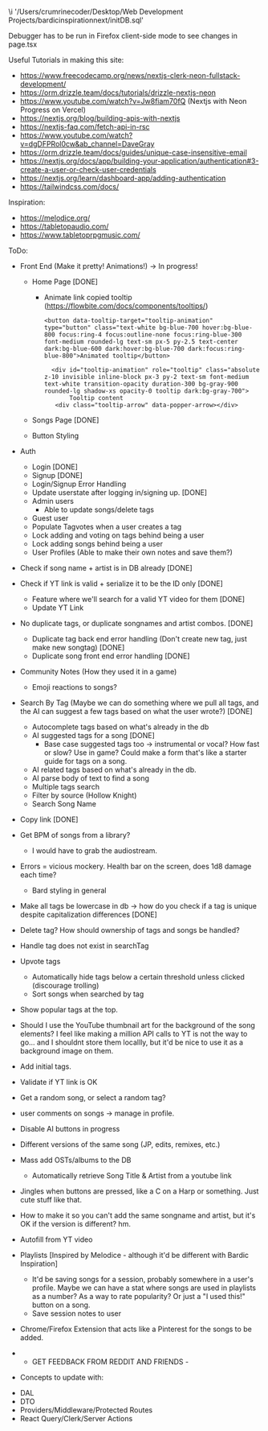 \i '/Users/crumrinecoder/Desktop/Web Development Projects/bardicinspirationnext/initDB.sql'

Debugger has to be run in Firefox client-side mode to see changes in page.tsx

Useful Tutorials in making this site:

- https://www.freecodecamp.org/news/nextjs-clerk-neon-fullstack-development/
- https://orm.drizzle.team/docs/tutorials/drizzle-nextjs-neon
- https://www.youtube.com/watch?v=Jw8fiam70fQ (Nextjs with Neon Progress on Vercel)
- https://nextjs.org/blog/building-apis-with-nextjs
- https://nextjs-faq.com/fetch-api-in-rsc
- https://www.youtube.com/watch?v=dgDFPRol0cw&ab_channel=DaveGray
- https://orm.drizzle.team/docs/guides/unique-case-insensitive-email
- https://nextjs.org/docs/app/building-your-application/authentication#3-create-a-user-or-check-user-credentials
- https://nextjs.org/learn/dashboard-app/adding-authentication
- https://tailwindcss.com/docs/

Inspiration:

- https://melodice.org/
- https://tabletopaudio.com/
- https://www.tabletoprpgmusic.com/

ToDo:

- Front End (Make it pretty! Animations!)
  -> In progress!

  - Home Page [DONE]

    - Animate link copied tooltip (https://flowbite.com/docs/components/tooltips/)

      ```
      <button data-tooltip-target="tooltip-animation" type="button" class="text-white bg-blue-700 hover:bg-blue-800 focus:ring-4 focus:outline-none focus:ring-blue-300 font-medium rounded-lg text-sm px-5 py-2.5 text-center dark:bg-blue-600 dark:hover:bg-blue-700 dark:focus:ring-blue-800">Animated tooltip</button>

        <div id="tooltip-animation" role="tooltip" class="absolute z-10 invisible inline-block px-3 py-2 text-sm font-medium text-white transition-opacity duration-300 bg-gray-900 rounded-lg shadow-xs opacity-0 tooltip dark:bg-gray-700">
             Tooltip content
         <div class="tooltip-arrow" data-popper-arrow></div>
      ```
   - Songs Page [DONE]

   - Button Styling 

* Auth
  - Login [DONE]
  - Signup [DONE]
  - Login/Signup Error Handling
  - Update userstate after logging in/signing up. [DONE]
  - Admin users
    - Able to update songs/delete tags
  - Guest user
  - Populate Tagvotes when a user creates a tag
  - Lock adding and voting on tags behind being a user
  - Lock adding songs behind being a user
  - User Profiles (Able to make their own notes and save them?)
* Check if song name + artist is in DB already [DONE]
* Check if YT link is valid + serialize it to be the ID only [DONE]
  - Feature where we'll search for a valid YT video for them [DONE]
  - Update YT Link
* No duplicate tags, or duplicate songnames and artist combos. [DONE]
  - Duplicate tag back end error handling (Don't create new tag, just make new songtag) [DONE]
  - Duplicate song front end error handling [DONE]
* Community Notes (How they used it in a game)
  - Emoji reactions to songs?
* Search By Tag (Maybe we can do something where we pull all tags, and the AI can suggest a few tags based on what the user wrote?) [DONE]
  - Autocomplete tags based on what's already in the db
  - AI suggested tags for a song [DONE]
    - Base case suggested tags too -> instrumental or vocal? How fast or slow? Use in game? Could make a form that's like a starter guide for tags on a song.
  - AI related tags based on what's already in the db.
  - AI parse body of text to find a song
  - Multiple tags search
  - Filter by source (Hollow Knight)
  - Search Song Name
* Copy link [DONE]
* Get BPM of songs from a library?
  - I would have to grab the audiostream.
* Errors = vicious mockery. Health bar on the screen, does 1d8 damage each time?
  - Bard styling in general
* Make all tags be lowercase in db -> how do you check if a tag is unique despite capitalization differences [DONE]
* Delete tag? How should ownership of tags and songs be handled?
* Handle tag does not exist in searchTag
* Upvote tags
  - Automatically hide tags below a certain threshold unless clicked (discourage trolling)
  - Sort songs when searched by tag
* Show popular tags at the top.
* Should I use the YouTube thumbnail art for the background of the song elements? I feel like making a million API calls to YT is not the way to go... and I shouldnt store them locallly, but it'd be nice to use it as a background image on them.
* Add initial tags.
* Validate if YT link is OK
* Get a random song, or select a random tag?
* user comments on songs -> manage in profile.
* Disable AI buttons in progress
* Different versions of the same song (JP, edits, remixes, etc.)
* Mass add OSTs/albums to the DB
  - Automatically retrieve Song Title & Artist from a youtube link
* Jingles when buttons are pressed, like a C on a Harp or something. Just cute stuff like that. 
* How to make it so you can't add the same songname and artist, but it's OK if the version is different? hm.
* Autofill from YT video

* Playlists [Inspired by Melodice - although it'd be different with Bardic Inspiration]
  - It'd be saving songs for a session, probably somewhere in a user's profile. Maybe we can have a stat where songs are used in playlists as a number? As a way to rate popularity? Or just a "I used this!" button on a song.
  - Save session notes to user
* Chrome/Firefox Extension that acts like a Pinterest for the songs to be added.

* - GET FEEDBACK FROM REDDIT AND FRIENDS -

* Concepts to update with:

- DAL
- DTO
- Providers/Middleware/Protected Routes
- React Query/Clerk/Server Actions

```

```
